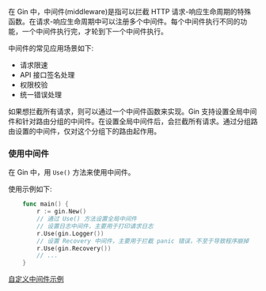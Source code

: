 
在 Gin 中，中间件(middleware)是指可以拦截 HTTP 请求-响应生命周期的特殊函数。在请求-响应生命周期中可以注册多个中间件。每个中间件执行不同的功能，一个中间件执行完，才轮到下一个中间件执行。

中间件的常见应用场景如下:
* 请求限速
* API 接口签名处理
* 权限校验
* 统一错误处理

如果想拦截所有请求，则可以通过一个中间件函数来实现。Gin 支持设置全局中间件和针对路由分组的中间件。在设置全局中间件后，会拦截所有请求。通过分组路由设置的中间件，仅对这个分组下的路由起作用。


### 使用中间件

在 Gin 中，用 `Use()` 方法来使用中间件。

使用示例如下:
```go
    func main() {
        r := gin.New()
        // 通过 Use() 方法设置全局中间件
        // 设置日志中间件，主要用于打印请求日志
        r.Use(gin.Logger())
        // 设置 Recovery 中间件，主要用于拦截 panic 错误，不至于导致程序崩掉
        r.Use(gin.Recovery())
        // ...
    }
```

[自定义中间件示例](t/07_middleware.go)

